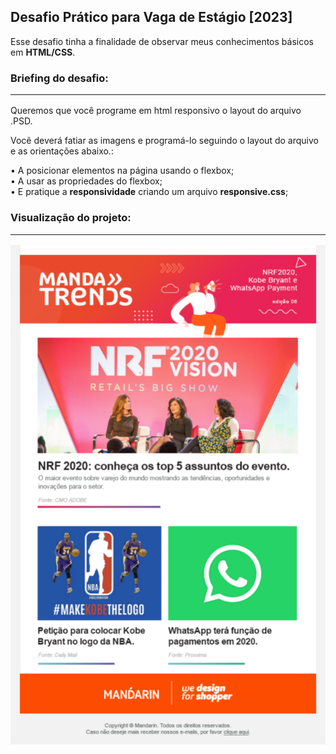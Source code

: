 ## Desafio Prático para Vaga de Estágio [2023] 

Esse desafio tinha a finalidade de observar meus conhecimentos básicos em <b>HTML/CSS</b>.

### Briefing do desafio: <hr>

Queremos que você programe em html responsivo o layout do arquivo .PSD.

Você deverá fatiar as imagens e programá-lo seguindo o layout do arquivo e as orientações abaixo.:

• A posicionar elementos na página usando o flexbox;<br>
• A usar as propriedades do flexbox;<br>
• E pratique a <b>responsividade</b> criando um arquivo <b>responsive.css</b>;
<p>

### Visualização do projeto: <hr>

<p align="center">
  <img src="screenshot.do.projeto.png" align="center"></img>
</p>

